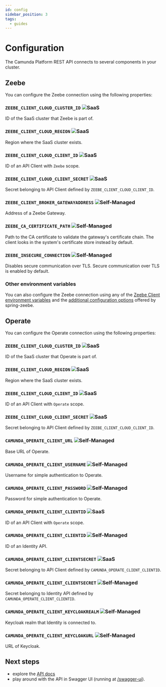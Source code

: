```yaml
---
id: config
sidebar_position: 3
tags:
  - guides
---
```


# Configuration

The Camunda Platform REST API connects to several components in your cluster.

## Zeebe

You can configure the Zeebe connection using the following properties:

### `ZEEBE_CLIENT_CLOUD_CLUSTER_ID` ![SaaS](https://img.shields.io/badge/-SaaS-informational)

ID of the SaaS cluster that Zeebe is part of.

### `ZEEBE_CLIENT_CLOUD_REGION` ![SaaS](https://img.shields.io/badge/-SaaS-informational)

Region where the SaaS cluster exists.

### `ZEEBE_CLIENT_CLOUD_CLIENT_ID` ![SaaS](https://img.shields.io/badge/-SaaS-informational)

ID of an API Client with `Zeebe` scope.

### `ZEEBE_CLIENT_CLOUD_CLIENT_SECRET` ![SaaS](https://img.shields.io/badge/-SaaS-informational)

Secret belonging to API Client defined by `ZEEBE_CLIENT_CLOUD_CLIENT_ID`.

### `ZEEBE_CLIENT_BROKER_GATEWAYADDRESS` ![Self-Managed](https://img.shields.io/badge/-Self--Managed-informational)

Address of a Zeebe Gateway.

### `ZEEBE_CA_CERTIFICATE_PATH` ![Self-Managed](https://img.shields.io/badge/-Self--Managed-informational)

Path to the CA certificate to validate the gateway's certificate chain.
The client looks in the system's certificate store instead by default.

### `ZEEBE_INSECURE_CONNECTION` ![Self-Managed](https://img.shields.io/badge/-Self--Managed-informational)

Disables secure communication over TLS.
Secure communication over TLS is enabled by default.

### Other environment variables

You can also configure the Zeebe connection using any of the
[Zeebe Client environment variables](https://docs.camunda.io/docs/apis-clients/java-client/#bootstrapping)
and the [additional configuration options](https://github.com/camunda-community-hub/spring-zeebe#additional-configuration-options)
offered by spring-zeebe.

## Operate

You can configure the Operate connection using the following properties:

### `ZEEBE_CLIENT_CLOUD_CLUSTER_ID` ![SaaS](https://img.shields.io/badge/-SaaS-informational)

ID of the SaaS cluster that Operate is part of.

### `ZEEBE_CLIENT_CLOUD_REGION` ![SaaS](https://img.shields.io/badge/-SaaS-informational)

Region where the SaaS cluster exists.

### `ZEEBE_CLIENT_CLOUD_CLIENT_ID` ![SaaS](https://img.shields.io/badge/-SaaS-informational)

ID of an API Client with `Operate` scope.

### `ZEEBE_CLIENT_CLOUD_CLIENT_SECRET` ![SaaS](https://img.shields.io/badge/-SaaS-informational)

Secret belonging to API Client defined by `ZEEBE_CLIENT_CLOUD_CLIENT_ID`.

### `CAMUNDA_OPERATE_CLIENT_URL` ![Self-Managed](https://img.shields.io/badge/-Self--Managed-informational)

Base URL of Operate.

### `CAMUNDA_OPERATE_CLIENT_USERNAME` ![Self-Managed](https://img.shields.io/badge/-Self--Managed-informational)

Username for simple authentication to Operate.

### `CAMUNDA_OPERATE_CLIENT_PASSWORD` ![Self-Managed](https://img.shields.io/badge/-Self--Managed-informational)

Password for simple authentication to Operate.

### `CAMUNDA_OPERATE_CLIENT_CLIENTID` ![SaaS](https://img.shields.io/badge/-SaaS-informational)

ID of an API Client with `Operate` scope.

### `CAMUNDA_OPERATE_CLIENT_CLIENTID` ![Self-Managed](https://img.shields.io/badge/-Self--Managed-informational)

ID of an Identity API.

### `CAMUNDA_OPERATE_CLIENT_CLIENTSECRET` ![SaaS](https://img.shields.io/badge/-SaaS-informational)

Secret belonging to API Client defined by `CAMUNDA_OPERATE_CLIENT_CLIENTID`.

### `CAMUNDA_OPERATE_CLIENT_CLIENTSECRET` ![Self-Managed](https://img.shields.io/badge/-Self--Managed-informational)

Secret belonging to Identity API defined by `CAMUNDA_OPERATE_CLIENT_CLIENTID`.

### `CAMUNDA_OPERATE_CLIENT_KEYCLOAKREALM` ![Self-Managed](https://img.shields.io/badge/-Self--Managed-informational)

Keycloak realm that Identity is connected to.

### `CAMUNDA_OPERATE_CLIENT_KEYCLOAKURL` ![Self-Managed](https://img.shields.io/badge/-Self--Managed-informational)

URL of Keycloak.

## Next steps

- explore the [API docs](/docs/api)
- play around with the API in Swagger UI (running at [/swagger-ui](http://localhost:8080/swagger-ui.html/)).

